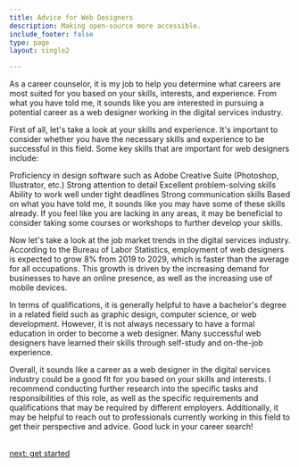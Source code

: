 ```yaml
---
title: Advice for Web Designers
description: Making open-source more accessible.
include_footer: false
type: page
layout: single2

---
```


<p>
As a career counselor, it is my job to help you determine what careers are most suited for you based on your skills, interests, and experience. From what you have told me, it sounds like you are interested in pursuing a potential career as a web designer working in the digital services industry.

First of all, let's take a look at your skills and experience. It's important to consider whether you have the necessary skills and experience to be successful in this field. Some key skills that are important for web designers include:

Proficiency in design software such as Adobe Creative Suite (Photoshop, Illustrator, etc.)
Strong attention to detail
Excellent problem-solving skills
Ability to work well under tight deadlines
Strong communication skills
Based on what you have told me, it sounds like you may have some of these skills already. If you feel like you are lacking in any areas, it may be beneficial to consider taking some courses or workshops to further develop your skills.

Now let's take a look at the job market trends in the digital services industry. According to the Bureau of Labor Statistics, employment of web designers is expected to grow 8% from 2019 to 2029, which is faster than the average for all occupations. This growth is driven by the increasing demand for businesses to have an online presence, as well as the increasing use of mobile devices.

In terms of qualifications, it is generally helpful to have a bachelor's degree in a related field such as graphic design, computer science, or web development. However, it is not always necessary to have a formal education in order to become a web designer. Many successful web designers have learned their skills through self-study and on-the-job experience.

Overall, it sounds like a career as a web designer in the digital services industry could be a good fit for you based on your skills and interests. I recommend conducting further research into the specific tasks and responsibilities of this role, as well as the specific requirements and qualifications that may be required by different employers. Additionally, it may be helpful to reach out to professionals currently working in this field to get their perspective and advice. Good luck in your career search!

<br>
<a href="https://workdojos.com/webdesigners/start">next: get started</a>
</p>